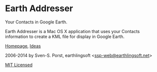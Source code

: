 # Earth Addresser
Your Contacts in Google Earth.

Earth Addresser is a Mac OS X application that uses your Contacts information to create a KML file for display in Google Earth.

[Homepage](http://earthlingsoft.net/Earth%20Addresser/), [Ideas](Ideas.md)

2006-2014 by Sven-S. Porst, earthlingsoft <[ssp-web@earthlingsoft.net](mailto:ssp-web@earthlingsoft.net?subject=Earth%20Addresser)>

[MIT Licensed](License.text)